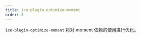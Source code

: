 ```yaml
---
title: ice-plugin-optimize-moment
order: 3
---
```


`ice-plugin-optimize-moment` 将对 moment 依赖的使用进行优化。

